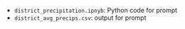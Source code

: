 * `district_precipitation.ipnyb`: Python code for prompt
* `district_avg_precips.csv`: output for prompt
